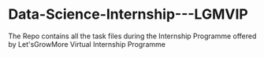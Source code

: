 # Data-Science-Internship---LGMVIP
The Repo contains all the task files during the Internship Programme offered by Let'sGrowMore Virtual Internship Programme
